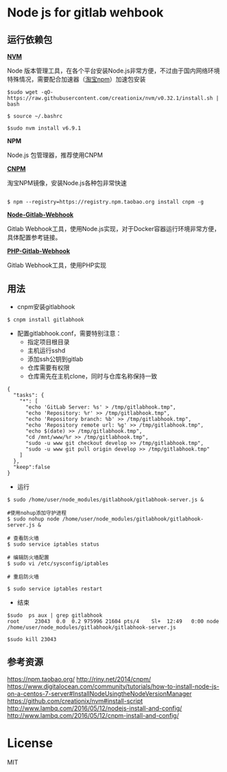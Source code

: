 # Node js for gitlab wehbook



## 运行依赖包

**[NVM](https://github.com/creationix/nvm)**

Node 版本管理工具，在各个平台安装Node.js非常方便，不过由于国内网络环境特殊情况，需要配合加速器（[淘宝npm](https://npm.taobao.org/mirrors/node)）加速包安装

```shell
$sudo wget -qO- https://raw.githubusercontent.com/creationix/nvm/v0.32.1/install.sh | bash

$ source ~/.bashrc

$sudo nvm install v6.9.1

```

**NPM**

Node.js 包管理器，推荐使用CNPM

**[CNPM](http://www.lambq.com/2016/05/12/cnpm-install-and-config/)**

淘宝NPM镜像，安装Node.js各种包非常快速

```shell

$ npm --registry=https://registry.npm.taobao.org install cnpm -g

```

[**Node-Gitlab-Webhook**](https://github.com/rolfn/node-gitlab-hook)

Gitlab Webhook工具，使用Node.js实现，对于Docker容器运行环境非常方便，具体配置参考链接。


**[PHP-Gitlab-Webhook](https://github.com/bravist/gitlab-webhook-php)**

Gitlab Webhook工具，使用PHP实现



## 用法

- cnpm安装gitlabhook

```shell
$ cnpm install gitlabhook
```

- 配置gitlabhook.conf，需要特别注意：
  - 指定项目根目录
  - 主机运行sshd 
  - 添加ssh公钥到gitlab
  - 仓库需要有权限
  -  仓库需先在主机clone，同时与仓库名称保持一致

```shell
{
  "tasks": {
    "*": [
      "echo 'GitLab Server: %s' > /tmp/gitlabhook.tmp",
      "echo 'Repository: %r' >> /tmp/gitlabhook.tmp",
      "echo 'Repository branch: %b' >> /tmp/gitlabhook.tmp",
      "echo 'Repository remote url: %g' >> /tmp/gitlabhook.tmp",
      "echo $(date) >> /tmp/gitlabhook.tmp",
      "cd /mnt/www/%r >> /tmp/gitlabhook.tmp", 
      "sudo -u www git checkout develop >> /tmp/gitlabhook.tmp",
      "sudo -u www git pull origin develop >> /tmp/gitlabhook.tmp"
    ]
  },
  "keep":false
}
```

- 运行

```shell
$ sudo /home/user/node_modules/gitlabhook/gitlabhook-server.js &

#使用nohup添加守护进程
$ sudo nohup node /home/user/node_modules/gitlabhook/gitlabhook-server.js & 

# 查看防火墙
$ sudo service iptables status 

# 编辑防火墙配置
$ sudo vi /etc/sysconfig/iptables

# 重启防火墙

$ sudo service iptables restart

```

- 结束

```shell
$sudo  ps aux | grep gitlabhook
root     23043  0.0  0.2 975996 21604 pts/4    Sl+  12:49   0:00 node /home/user/node_modules/gitlabhook/gitlabhook-server.js

$sudo kill 23043
```



## 参考资源

https://npm.taobao.org/
http://riny.net/2014/cnpm/
https://www.digitalocean.com/community/tutorials/how-to-install-node-js-on-a-centos-7-server#InstallNodeUsingtheNodeVersionManager
https://github.com/creationix/nvm#install-script
http://www.lambq.com/2016/05/12/nodejs-install-and-config/
http://www.lambq.com/2016/05/12/cnpm-install-and-config/



# License

MIT
